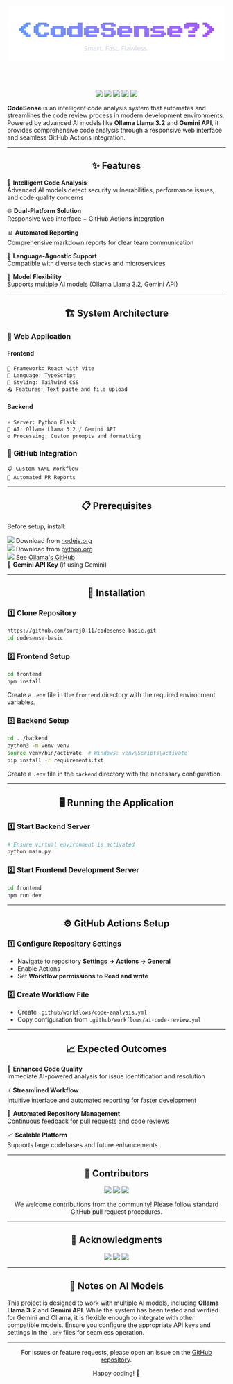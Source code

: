 <div align="center">

<img src="logo.png" alt="CodeSense Logo" width="500">

<br><br>

<img src="https://img.shields.io/badge/React-20232A?style=for-the-badge&logo=react&logoColor=61DAFB">
<img src="https://img.shields.io/badge/TypeScript-007ACC?style=for-the-badge&logo=typescript&logoColor=white">
<img src="https://img.shields.io/badge/Python-FFD43B?style=for-the-badge&logo=python&logoColor=blue">
<img src="https://img.shields.io/badge/Tailwind_CSS-38B2AC?style=for-the-badge&logo=tailwind-css&logoColor=white">
<img src="https://img.shields.io/badge/Vite-646CFF?style=for-the-badge&logo=vite&logoColor=white">


</div>


**CodeSense** is an intelligent code analysis system that automates and streamlines the code review process in modern development environments. Powered by advanced AI models like **Ollama Llama 3.2** and **Gemini API**, it provides comprehensive code analysis through a responsive web interface and seamless GitHub Actions integration.

---

<div align="center">

## ✨ Features

</div>

🤖 **Intelligent Code Analysis**  
Advanced AI models detect security vulnerabilities, performance issues, and code quality concerns

🌐 **Dual-Platform Solution**  
Responsive web interface + GitHub Actions integration

📊 **Automated Reporting**  
Comprehensive markdown reports for clear team communication

🔄 **Language-Agnostic Support**  
Compatible with diverse tech stacks and microservices

🧩 **Model Flexibility**  
Supports multiple AI models (Ollama Llama 3.2, Gemini API)

---

<div align="center">

## 🏗️ System Architecture

</div>

### 🎨 Web Application

#### Frontend
```
📱 Framework: React with Vite
🔷 Language: TypeScript
🎯 Styling: Tailwind CSS
📤 Features: Text paste and file upload
```

#### Backend
```
⚡ Server: Python Flask
🧠 AI: Ollama Llama 3.2 / Gemini API
⚙️ Processing: Custom prompts and formatting
```

### 🔗 GitHub Integration
```
📋 Custom YAML Workflow
📝 Automated PR Reports
```

---

<div align="center">

## 📋 Prerequisites

</div>

Before setup, install:

<img src="https://img.shields.io/badge/Node.js-339933?style=for-the-badge&logo=nodedotjs&logoColor=white"> Download from [nodejs.org](https://nodejs.org)  
<img src="https://img.shields.io/badge/Python-FFD43B?style=for-the-badge&logo=python&logoColor=blue"> Download from [python.org](https://python.org)  
<img src="https://img.shields.io/badge/Ollama-000000?style=for-the-badge&logo=llama&logoColor=white"> See [Ollama's GitHub](https://github.com/ollama/ollama)  
🔑 **Gemini API Key** (if using Gemini)

---

<div align="center">

## 🚀 Installation

</div>

### 1️⃣ Clone Repository
```bash
https://github.com/suraj0-11/codesense-basic.git
cd codesense-basic
```

### 2️⃣ Frontend Setup
```bash
cd frontend
npm install
```
Create a `.env` file in the `frontend` directory with the required environment variables.

### 3️⃣ Backend Setup
```bash
cd ../backend
python3 -m venv venv
source venv/bin/activate  # Windows: venv\Scripts\activate
pip install -r requirements.txt
```
Create a `.env` file in the `backend` directory with the necessary configuration.

---

<div align="center">

## 🖥️ Running the Application

</div>

### 1️⃣ Start Backend Server
```bash
# Ensure virtual environment is activated
python main.py
```

### 2️⃣ Start Frontend Development Server
```bash
cd frontend
npm run dev
```

---

<div align="center">

## ⚙️ GitHub Actions Setup

</div>

### 1️⃣ Configure Repository Settings
- Navigate to repository **Settings → Actions → General**
- Enable Actions
- Set **Workflow permissions** to **Read and write**

### 2️⃣ Create Workflow File
- Create `.github/workflows/code-analysis.yml`
- Copy configuration from `.github/workflows/ai-code-review.yml`

---

<div align="center">

## 📈 Expected Outcomes

</div>

🎯 **Enhanced Code Quality**  
Immediate AI-powered analysis for issue identification and resolution

⚡ **Streamlined Workflow**  
Intuitive interface and automated reporting for faster development

🔄 **Automated Repository Management**  
Continuous feedback for pull requests and code reviews

📈 **Scalable Platform**  
Supports large codebases and future enhancements

---

<div align="center">

## 👥 Contributors

[<img src="https://img.shields.io/badge/GitHub-Rubbershredder-181717?style=for-the-badge&logo=github">](https://github.com/Rubbershredder/)
[<img src="https://img.shields.io/badge/GitHub-NikZone1-181717?style=for-the-badge&logo=github">](https://github.com/NikZone1)
[<img src="https://img.shields.io/badge/GitHub-suraj0--11-181717?style=for-the-badge&logo=github">](https://github.com/suraj0-11)

We welcome contributions from the community! Please follow standard GitHub pull request procedures.

</div>

---

<div align="center">

## 🙏 Acknowledgments

<img src="https://img.shields.io/badge/Ollama-000000?style=for-the-badge&logo=llama&logoColor=white">
<img src="https://img.shields.io/badge/Gemini-4285F4?style=for-the-badge&logo=google&logoColor=white">
<img src="https://img.shields.io/badge/GitHub_Actions-2088FF?style=for-the-badge&logo=github-actions&logoColor=white">

</div>

---

<div align="center">

## 📝 Notes on AI Models

</div>

This project is designed to work with multiple AI models, including **Ollama Llama 3.2** and **Gemini API**. While the system has been tested and verified for Gemini and Ollama, it is flexible enough to integrate with other compatible models. Ensure you configure the appropriate API keys and settings in the `.env` files for seamless operation.

---

<div align="center">

For issues or feature requests, please open an issue on the [GitHub repository](https://github.com/suraj0-11/codesense-basic.git).

Happy coding! 🚀

</div>
